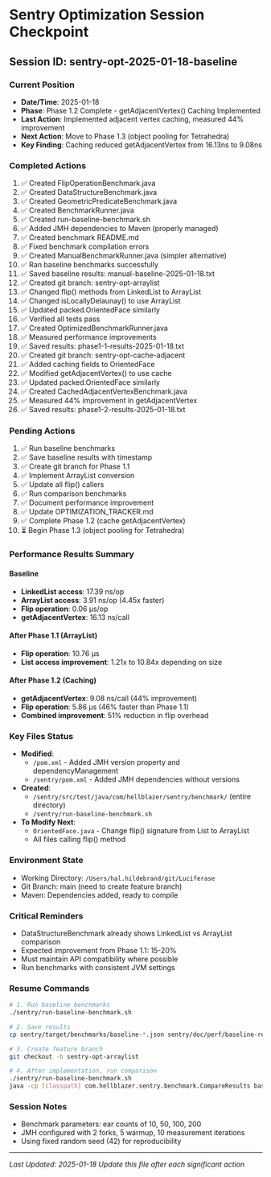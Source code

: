 # Sentry Optimization Session Checkpoint

## Session ID: sentry-opt-2025-01-18-baseline

### Current Position
- **Date/Time**: 2025-01-18
- **Phase**: Phase 1.2 Complete - getAdjacentVertex() Caching Implemented
- **Last Action**: Implemented adjacent vertex caching, measured 44% improvement
- **Next Action**: Move to Phase 1.3 (object pooling for Tetrahedra)
- **Key Finding**: Caching reduced getAdjacentVertex from 16.13ns to 9.08ns

### Completed Actions
1. ✅ Created FlipOperationBenchmark.java
2. ✅ Created DataStructureBenchmark.java  
3. ✅ Created GeometricPredicateBenchmark.java
4. ✅ Created BenchmarkRunner.java
5. ✅ Created run-baseline-benchmark.sh
6. ✅ Added JMH dependencies to Maven (properly managed)
7. ✅ Created benchmark README.md
8. ✅ Fixed benchmark compilation errors
9. ✅ Created ManualBenchmarkRunner.java (simpler alternative)
10. ✅ Ran baseline benchmarks successfully
11. ✅ Saved baseline results: manual-baseline-2025-01-18.txt
12. ✅ Created git branch: sentry-opt-arraylist
13. ✅ Changed flip() methods from LinkedList to ArrayList
14. ✅ Changed isLocallyDelaunay() to use ArrayList
15. ✅ Updated packed.OrientedFace similarly
16. ✅ Verified all tests pass
17. ✅ Created OptimizedBenchmarkRunner.java
18. ✅ Measured performance improvements
19. ✅ Saved results: phase1-1-results-2025-01-18.txt
20. ✅ Created git branch: sentry-opt-cache-adjacent
21. ✅ Added caching fields to OrientedFace
22. ✅ Modified getAdjacentVertex() to use cache
23. ✅ Updated packed.OrientedFace similarly
24. ✅ Created CachedAdjacentVertexBenchmark.java
25. ✅ Measured 44% improvement in getAdjacentVertex
26. ✅ Saved results: phase1-2-results-2025-01-18.txt

### Pending Actions
1. ✅ Run baseline benchmarks
2. ✅ Save baseline results with timestamp
3. ✅ Create git branch for Phase 1.1
4. ✅ Implement ArrayList conversion
5. ✅ Update all flip() callers
6. ✅ Run comparison benchmarks
7. ✅ Document performance improvement
8. ✅ Update OPTIMIZATION_TRACKER.md
9. ✅ Complete Phase 1.2 (cache getAdjacentVertex)
10. ⏳ Begin Phase 1.3 (object pooling for Tetrahedra)

### Performance Results Summary
#### Baseline
- **LinkedList access**: 17.39 ns/op
- **ArrayList access**: 3.91 ns/op (4.45x faster)
- **Flip operation**: 0.06 µs/op
- **getAdjacentVertex**: 16.13 ns/call

#### After Phase 1.1 (ArrayList)
- **Flip operation**: 10.76 µs
- **List access improvement**: 1.21x to 10.84x depending on size

#### After Phase 1.2 (Caching)
- **getAdjacentVertex**: 9.08 ns/call (44% improvement)
- **Flip operation**: 5.86 µs (46% faster than Phase 1.1)
- **Combined improvement**: 51% reduction in flip overhead

### Key Files Status
- **Modified**: 
  - `/pom.xml` - Added JMH version property and dependencyManagement
  - `/sentry/pom.xml` - Added JMH dependencies without versions
- **Created**:
  - `/sentry/src/test/java/com/hellblazer/sentry/benchmark/` (entire directory)
  - `/sentry/run-baseline-benchmark.sh`
- **To Modify Next**:
  - `OrientedFace.java` - Change flip() signature from List to ArrayList
  - All files calling flip() method

### Environment State
- Working Directory: `/Users/hal.hildebrand/git/Luciferase`
- Git Branch: main (need to create feature branch)
- Maven: Dependencies added, ready to compile

### Critical Reminders
- DataStructureBenchmark already shows LinkedList vs ArrayList comparison
- Expected improvement from Phase 1.1: 15-20%
- Must maintain API compatibility where possible
- Run benchmarks with consistent JVM settings

### Resume Commands
```bash
# 1. Run baseline benchmarks
./sentry/run-baseline-benchmark.sh

# 2. Save results
cp sentry/target/benchmarks/baseline-*.json sentry/doc/perf/baseline-results/

# 3. Create feature branch
git checkout -b sentry-opt-arraylist

# 4. After implementation, run comparison
./sentry/run-baseline-benchmark.sh
java -cp [classpath] com.hellblazer.sentry.benchmark.CompareResults baseline.json current.json
```

### Session Notes
- Benchmark parameters: ear counts of 10, 50, 100, 200
- JMH configured with 2 forks, 5 warmup, 10 measurement iterations
- Using fixed random seed (42) for reproducibility

---
*Last Updated: 2025-01-18*
*Update this file after each significant action*